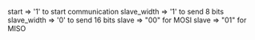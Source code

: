 start => '1' to start communication 
slave_width => '1' to send 8 bits 
slave_width => '0' to send 16 bits 
slave => "00" for MOSI
slave => "01" for MISO

